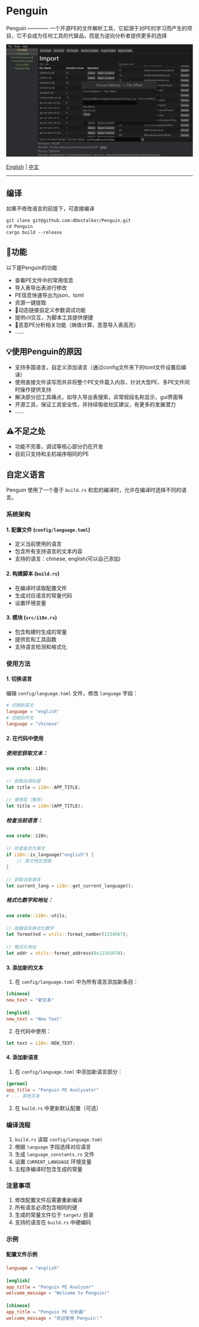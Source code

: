 # Penguin

Penguin ———— 一个开源PE的文件解析工具，它起源于对PE的学习而产生的项目，它不会成为任何工具的代替品，而是为逆向分析者提供更多的选择

![1](./readme_file/Penguin-1.png)

[English](README.md) | [中文](README.zh-CN.md)

---

## 编译
如果不修改语言的前提下，可直接编译
```shell
git clone git@github.com:dDostalker/Penguin.git
cd Penguin
cargo build --release
```

## 🔧功能
以下是Penguin的功能
- 查看PE文件中的常用信息
- 导入表导出表进行修改
- PE信息快速导出为json、toml
- 资源一键提取
- 🚧动态链接自定义参数调试功能
- 提供cli交互，为脚本工具提供便捷
- 🚧恶意PE分析相关功能（熵值计算，恶意导入表高亮）
- ……

## 💡使用Penguin的原因
- 支持多国语言，自定义添加语言（通过config文件夹下的toml文件设置后编译）
- 使用直接文件读写而并非将整个PE文件载入内存，针对大型PE、多PE文件同时操作提供支持
- 解决部分旧工具痛点，如导入导出表搜索，非常规段名称显示，gui界面等
- 开源工具，保证工具安全性，并持续吸收社区建议，有更多的发展潜力
- ……

## ⚠不足之处
- 功能不完善，调试等核心部分仍在开发
- 目前只支持和主机端序相同的PE

## 自定义语言

Penguin 使用了一个基于 `build.rs` 和宏的编译时，允许在编译时选择不同的语言。

### 系统架构

#### 1. 配置文件 (`config/language.toml`)
- 定义当前使用的语言
- 包含所有支持语言的文本内容
- 支持的语言：chinese, english(可以自己添加)

#### 2. 构建脚本 (`build.rs`)
- 在编译时读取配置文件
- 生成对应语言的常量代码
- 设置环境变量

#### 3. 模块 (`src/i18n.rs`)
- 包含构建时生成的常量
- 提供宏和工具函数
- 支持语言检测和格式化

### 使用方法

#### 1. 切换语言

编辑 `config/language.toml` 文件，修改 `language` 字段：

```toml
# 切换到英文
language = "english"
# 切换到中文
language = "chinese"
```

#### 2. 在代码中使用

##### 使用宏获取文本：
```rust
use crate::i18n;

// 获取应用标题
let title = i18n::APP_TITLE;

// 使用宏（推荐）
let title = i18n!(APP_TITLE);
```

##### 检查当前语言：
```rust
use crate::i18n;

// 检查是否为英文
if i18n::is_language("english") {
    // 英文特定逻辑
}

// 获取当前语言
let current_lang = i18n::get_current_language();
```

##### 格式化数字和地址：
```rust
use crate::i18n::utils;

// 根据语言格式化数字
let formatted = utils::format_number(1234567);

// 格式化地址
let addr = utils::format_address(0x12345678);
```

#### 3. 添加新的文本

1. 在 `config/language.toml` 中为所有语言添加新条目：
```toml
[chinese]
new_text = "新文本"

[english]
new_text = "New Text"
```

2. 在代码中使用：
```rust
let text = i18n::NEW_TEXT;
```

#### 4. 添加新语言

1. 在 `config/language.toml` 中添加新语言部分：
```toml
[german]
app_title = "Penguin PE Analysator"
# ... 其他文本
```

2. 在 `build.rs` 中更新默认配置（可选）

### 编译流程

1. `build.rs` 读取 `config/language.toml`
2. 根据 `language` 字段选择对应语言
3. 生成 `language_constants.rs` 文件
4. 设置 `CURRENT_LANGUAGE` 环境变量
5. 主程序编译时包含生成的常量

### 注意事项

1. 修改配置文件后需要重新编译
2. 所有语言必须包含相同的键
3. 生成的常量文件位于 `target/` 目录
4. 支持的语言在 `build.rs` 中硬编码

### 示例

#### 配置文件示例
```toml
language = "english"

[english]
app_title = "Penguin PE Analyzer"
welcome_message = "Welcome to Penguin!"

[chinese]
app_title = "Penguin PE 分析器"
welcome_message = "欢迎使用 Penguin！"
```
